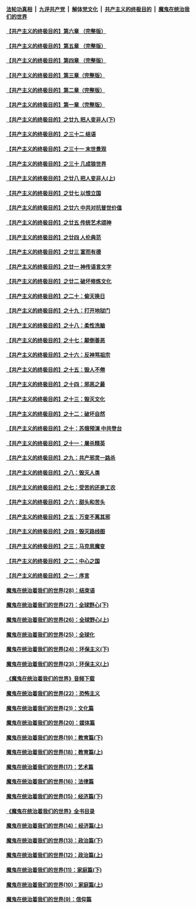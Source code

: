 ####  [法轮功真相](../../../../basic/blob/master/README.md?t=06071931) &nbsp;|&nbsp; [九评共产党](../../../../9ping.md/blob/master/README.md?t=06071931) &nbsp;|&nbsp; [解体党文化](../../../../jtdwh.md/blob/master/README.md?t=06071931)  &nbsp;|&nbsp; [共产主义的终极目的](../../../../gczydzjmd.md/blob/master/README.md?t=06071931) &nbsp;|&nbsp; [魔鬼在统治我们的世界](../../../../mgztzwmdsj.md/blob/master/README.md?t=06071931) 

#### [【共产主义的终极目的】第六章 （完整版）](../pages/nsc422/n11428913.md?t=06071931) 

#### [【共产主义的终极目的】第五章 （完整版）](../pages/nsc422/n11428912.md?t=06071931) 

#### [【共产主义的终极目的】第四章 （完整版）](../pages/nsc422/n11428907.md?t=06071931) 

#### [【共产主义的终极目的】第三章（完整版）](../pages/nsc422/n11428848.md?t=06071931) 

#### [【共产主义的终极目的】第二章（完整版）](../pages/nsc422/n11428831.md?t=06071931) 

#### [【共产主义的终极目的】第一章（完整版）](../pages/nsc422/n11417651.md?t=06071931) 

#### [【共产主义的终极目的】之廿九 把人变非人(下)](../pages/nsc422/n11344140.md?t=06071931) 

#### [【共产主义的终极目的】之三十二 结语](../pages/nsc422/n11360535.md?t=06071931) 

#### [【共产主义的终极目的】之三十一 末世景观](../pages/nsc422/n11351129.md?t=06071931) 

#### [【共产主义的终极目的】之三十 几成狼世界](../pages/nsc422/n11348280.md?t=06071931) 

#### [【共产主义的终极目的】之廿八 把人变非人(上)](../pages/nsc422/n11340492.md?t=06071931) 

#### [【共产主义的终极目的】之廿七 以恨立国](../pages/nsc422/n11336944.md?t=06071931) 

#### [【共产主义的终极目的】之廿六 中共对抗普世价值](../pages/nsc422/n11324785.md?t=06071931) 

#### [【共产主义的终极目的】之廿五 传统艺术颂神](../pages/nsc422/n11296396.md?t=06071931) 

#### [【共产主义的终极目的】之廿四 人伦典范](../pages/nsc422/n11296397.md?t=06071931) 

#### [【共产主义的终极目的】之廿三 富而有德](../pages/nsc422/n11283598.md?t=06071931) 

#### [【共产主义的终极目的】之廿一 神传语言文字](../pages/nsc422/n11263265.md?t=06071931) 

#### [【共产主义的终极目的】之廿二 破坏修炼文化](../pages/nsc422/n11245728.md?t=06071931) 

#### [【共产主义的终极目的】之二十：偷天换日](../pages/nsc422/n11238846.md?t=06071931) 

#### [【共产主义的终极目的】之十九：打开地狱门](../pages/nsc422/n11206376.md?t=06071931) 

#### [【共产主义的终极目的】之十八：柔性洗脑](../pages/nsc422/n11199994.md?t=06071931) 

#### [【共产主义的终极目的】之十七：颠倒善恶](../pages/nsc422/n11179782.md?t=06071931) 

#### [【共产主义的终极目的】之十六：反神骂祖宗](../pages/nsc422/n11166798.md?t=06071931) 

#### [【共产主义的终极目的】之十五：毁人不倦](../pages/nsc422/n11166792.md?t=06071931) 

#### [【共产主义的终极目的】之十四：邪恶之最](../pages/nsc422/n11150249.md?t=06071931) 

#### [【共产主义的终极目的】之十三：毁灭文化](../pages/nsc422/n11135227.md?t=06071931) 

#### [【共产主义的终极目的】之十二：破坏自然](../pages/nsc422/n11135214.md?t=06071931) 

#### [【共产主义的终极目的】之十：苏俄预演 中共登台](../pages/nsc422/n11118424.md?t=06071931) 

#### [【共产主义的终极目的】之十一：屠杀精英](../pages/nsc422/n11118442.md?t=06071931) 

#### [【共产主义的终极目的】之九：共产邪灵一路杀](../pages/nsc422/n11114139.md?t=06071931) 

#### [【共产主义的终极目的】之八：毁灭人类](../pages/nsc422/n11108503.md?t=06071931) 

#### [【共产主义的终极目的】之七：受苦的还是工农](../pages/nsc422/n11101809.md?t=06071931) 

#### [【共产主义的终极目的】之六：甜头和苦头](../pages/nsc422/n11096971.md?t=06071931) 

#### [【共产主义的终极目的】之五：万变不离其邪](../pages/nsc422/n11091285.md?t=06071931) 

#### [【共产主义的终极目的】之四：毁灭路线图](../pages/nsc422/n11086284.md?t=06071931) 

#### [【共产主义的终极目的】之三：马克思魔变](../pages/nsc422/n11061941.md?t=06071931) 

#### [【共产主义的终极目的】之二：中心之国](../pages/nsc422/n11047728.md?t=06071931) 

#### [【共产主义的终极目的】之一：序言](../pages/nsc422/n11086077.md?t=06071931) 

#### [魔鬼在统治着我们的世界(28)：结束语](../pages/nsc422/n10936246.md?t=06071931) 

#### [魔鬼在统治着我们的世界(27)：全球野心(下)](../pages/nsc422/n10928319.md?t=06071931) 

#### [魔鬼在统治着我们的世界(26)：全球野心(上)](../pages/nsc422/n10900318.md?t=06071931) 

#### [魔鬼在统治着我们的世界(25)：全球化](../pages/nsc422/n10788205.md?t=06071931) 

#### [魔鬼在统治着我们的世界(24)：环保主义(下)](../pages/nsc422/n10695307.md?t=06071931) 

#### [魔鬼在统治着我们的世界(23)：环保主义(上)](../pages/nsc422/n10688613.md?t=06071931) 

#### [《魔鬼在统治着我们的世界》音频下载](../pages/nsc422/n10635553.md?t=06071931) 

#### [魔鬼在统治着我们的世界(22)：恐怖主义](../pages/nsc422/n10614727.md?t=06071931) 

#### [魔鬼在统治着我们的世界(21)：文化篇](../pages/nsc422/n10597706.md?t=06071931) 

#### [魔鬼在统治着我们的世界(20)：媒体篇](../pages/nsc422/n10586579.md?t=06071931) 

#### [魔鬼在统治着我们的世界(19)：教育篇(下)](../pages/nsc422/n10564808.md?t=06071931) 

#### [魔鬼在统治着我们的世界(18)：教育篇(上)](../pages/nsc422/n10526970.md?t=06071931) 

#### [魔鬼在统治着我们的世界(17)：艺术篇](../pages/nsc422/n10499093.md?t=06071931) 

#### [魔鬼在统治着我们的世界(16)：法律篇](../pages/nsc422/n10485969.md?t=06071931) 

#### [魔鬼在统治着我们的世界(15)：经济篇(下)](../pages/nsc422/n10469975.md?t=06071931) 

#### [《魔鬼在统治着我们的世界》全书目录](../pages/nsc422/n10464261.md?t=06071931) 

#### [魔鬼在统治着我们的世界(14)：经济篇(上)](../pages/nsc422/n10457370.md?t=06071931) 

#### [魔鬼在统治着我们的世界(13)：政治篇(下)](../pages/nsc422/n10448270.md?t=06071931) 

#### [魔鬼在统治着我们的世界(12)：政治篇(上)](../pages/nsc422/n10444576.md?t=06071931) 

#### [魔鬼在统治着我们的世界(11)：家庭篇(下)](../pages/nsc422/n10440961.md?t=06071931) 

#### [魔鬼在统治着我们的世界(10)：家庭篇(上)](../pages/nsc422/n10435448.md?t=06071931) 

#### [魔鬼在统治着我们的世界(9)：信仰篇](../pages/nsc422/n10432159.md?t=06071931) 

